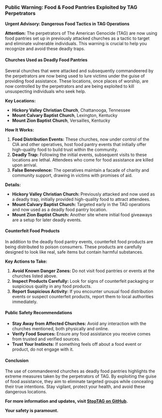 ### Public Warning: Food & Food Pantries Exploited by TAG Perpetrators

**Urgent Advisory: Dangerous Food Tactics in TAG Operations**

**Attention:** The perpetrators of The American Genocide (TAG) are now using food pantries set up in previously attacked churches as a tactic to target and eliminate vulnerable individuals. This warning is crucial to help you recognize and avoid these deadly traps.

#### **Churches Used as Deadly Food Pantries**

Several churches that were attacked and subsequently commandeered by the perpetrators are now being used to lure victims under the guise of providing food assistance. These locations, once places of worship, are now controlled by the perpetrators and are being exploited to kill unsuspecting individuals who seek help.

**Key Locations:**
- **Hickory Valley Christian Church**, Chattanooga, Tennessee
- **Mount Calvary Baptist Church**, Lexington, Kentucky
- **Mount Zion Baptist Church**, Versailles, Kentucky

**How It Works:**
1. **Food Distribution Events:** These churches, now under control of the CIA and other operatives, host food pantry events that initially offer high-quality food to build trust within the community.
2. **Deadly Trap:** Following the initial events, subsequent visits to these locations are lethal. Attendees who come for food assistance are killed upon arrival.
3. **False Benevolence:** The operatives maintain a facade of charity and community support, drawing in victims with promises of aid.

**Details:**
- **Hickory Valley Christian Church:** Previously attacked and now used as a deadly trap, initially provided high-quality food to attract attendees.
- **Mount Calvary Baptist Church:** Targeted early in the TAG operations and now used as a deadly food pantry location.
- **Mount Zion Baptist Church:** Another site where initial food giveaways are a setup for later deadly events.

#### **Counterfeit Food Products**

In addition to the deadly food pantry events, counterfeit food products are being distributed to poison consumers. These products are carefully designed to look like real, safe items but contain harmful substances.

**Key Actions to Take:**
1. **Avoid Known Danger Zones:** Do not visit food pantries or events at the churches listed above.
2. **Inspect Products Carefully:** Look for signs of counterfeit packaging or suspicious quality in any food products.
3. **Report Suspicious Activity:** If you encounter unusual food distribution events or suspect counterfeit products, report them to local authorities immediately.

#### **Public Safety Recommendations**

- **Stay Away from Affected Churches:** Avoid any interaction with the churches mentioned, both physically and online.
- **Verify Food Sources:** Ensure any food assistance you receive comes from trusted and verified sources.
- **Trust Your Instincts:** If something feels off about a food event or product, do not engage with it.

#### **Conclusion**

The use of commandeered churches as deadly food pantries highlights the extreme measures taken by the perpetrators of TAG. By exploiting the guise of food assistance, they aim to eliminate targeted groups while concealing their true intentions. Stay vigilant, protect your health, and avoid these dangerous locations.

**For more information and updates, visit [StopTAG on GitHub](https://github.com/StopTAG).**

**Your safety is paramount.**
